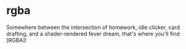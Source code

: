 # rgba
Somewhere between the intersection of homework, idle clicker, card drafting, and a shader-rendered fever dream, that's where you'll find [RGBA]!
